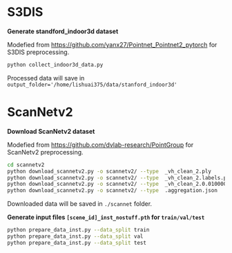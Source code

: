 # S3DIS

**Generate standford_indoor3d dataset**

Modefied from https://github.com/yanx27/Pointnet_Pointnet2_pytorch for S3DIS preprocessing.

```bash
python collect_indoor3d_data.py
```

Processed data will save in `output_folder='/home/lishuai375/data/stanford_indoor3d'`


# ScanNetv2

**Download ScanNetv2 dataset**

Modefied from https://github.com/dvlab-research/PointGroup for ScanNetv2 preprocessing.

```bash
cd scannetv2
python download_scannetv2.py -o scannetv2/ --type  _vh_clean_2.ply
python download_scannetv2.py -o scannetv2/ --type  _vh_clean_2.labels.ply
python download_scannetv2.py -o scannetv2/ --type  _vh_clean_2.0.010000.segs.json
python download_scannetv2.py -o scannetv2/ --type  .aggregation.json
```

Downloaded data will be saved in `./scannet` folder.

**Generate input files `[scene_id]_inst_nostuff.pth` for `train/val/test`**

```bash
python prepare_data_inst.py --data_split train
python prepare_data_inst.py --data_split val
python prepare_data_inst.py --data_split test
```